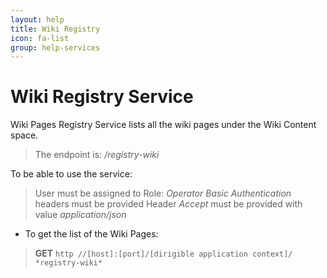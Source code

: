 ```yaml
---
layout: help
title: Wiki Registry
icon: fa-list
group: help-services
---
```


Wiki Registry Service
===

Wiki Pages Registry Service lists all the wiki pages under the Wiki Content space.

> The endpoint is: */registry-wiki*

To be able to use the service:

> User must be assigned to Role: *Operator*
> *Basic Authentication* headers must be provided
> Header *Accept* must be provided with value *application/json*

* To get the list of the Wiki Pages:

> **GET** `http //[host]:[port]/[dirigible application context]/ *registry-wiki*`

